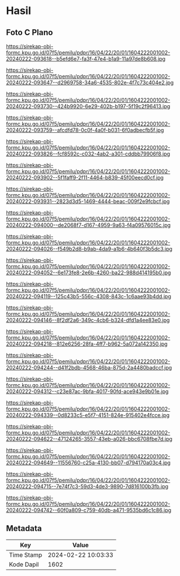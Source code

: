 # Hasil

## Foto C Plano

https://sirekap-obj-formc.kpu.go.id/07f5/pemilu/pdpr/16/04/22/20/01/1604222001002-20240222-093618--b5efd6e7-fa3f-47e4-b1a9-11a97de8b608.jpg

https://sirekap-obj-formc.kpu.go.id/07f5/pemilu/pdpr/16/04/22/20/01/1604222001002-20240222-093647--d2969758-34a6-4535-802e-4f7c73c404e2.jpg

https://sirekap-obj-formc.kpu.go.id/07f5/pemilu/pdpr/16/04/22/20/01/1604222001002-20240222-093730--424b9920-6e29-402b-b197-5f19c2f96413.jpg

https://sirekap-obj-formc.kpu.go.id/07f5/pemilu/pdpr/16/04/22/20/01/1604222001002-20240222-093759--afcdfd78-0c0f-4a0f-b031-6f0adbecfb5f.jpg

https://sirekap-obj-formc.kpu.go.id/07f5/pemilu/pdpr/16/04/22/20/01/1604222001002-20240222-093826--fcf8592c-c032-4ab2-a301-cddbb79906f8.jpg

https://sirekap-obj-formc.kpu.go.id/07f5/pemilu/pdpr/16/04/22/20/01/1604222001002-20240222-093902--5f1faff9-2f11-4464-b839-45f00eecd0cf.jpg

https://sirekap-obj-formc.kpu.go.id/07f5/pemilu/pdpr/16/04/22/20/01/1604222001002-20240222-093931--2823d3d5-1469-4444-beac-009f2e9fcbcf.jpg

https://sirekap-obj-formc.kpu.go.id/07f5/pemilu/pdpr/16/04/22/20/01/1604222001002-20240222-094000--de2068f7-d167-4959-9a63-f4a09576015c.jpg

https://sirekap-obj-formc.kpu.go.id/07f5/pemilu/pdpr/16/04/22/20/01/1604222001002-20240222-094026--f549b2d8-b9ab-4da9-a1b6-4b640f3b5dc3.jpg

https://sirekap-obj-formc.kpu.go.id/07f5/pemilu/pdpr/16/04/22/20/01/1604222001002-20240222-094052--6e173fe8-2e6b-4260-ba22-988d414195b0.jpg

https://sirekap-obj-formc.kpu.go.id/07f5/pemilu/pdpr/16/04/22/20/01/1604222001002-20240222-094119--125c43b5-556c-4308-843c-1c6aae93b4dd.jpg

https://sirekap-obj-formc.kpu.go.id/07f5/pemilu/pdpr/16/04/22/20/01/1604222001002-20240222-094146--8f2df2a6-349c-4cb6-b324-dfd1a4ee83e0.jpg

https://sirekap-obj-formc.kpu.go.id/07f5/pemilu/pdpr/16/04/22/20/01/1604222001002-20240222-094218--812e6256-28fa-4ff7-b962-5a072a142350.jpg

https://sirekap-obj-formc.kpu.go.id/07f5/pemilu/pdpr/16/04/22/20/01/1604222001002-20240222-094244--d41f2bdb-4568-46ba-875d-2a4480badccf.jpg

https://sirekap-obj-formc.kpu.go.id/07f5/pemilu/pdpr/16/04/22/20/01/1604222001002-20240222-094312--c23e87ac-9bfa-4017-90fd-ace943e9b01e.jpg

https://sirekap-obj-formc.kpu.go.id/07f5/pemilu/pdpr/16/04/22/20/01/1604222001002-20240222-094339--0d8233c5-e5f7-4151-824e-915402e4fcce.jpg

https://sirekap-obj-formc.kpu.go.id/07f5/pemilu/pdpr/16/04/22/20/01/1604222001002-20240222-094622--47124265-3557-43eb-a026-bbc6708fbe7d.jpg

https://sirekap-obj-formc.kpu.go.id/07f5/pemilu/pdpr/16/04/22/20/01/1604222001002-20240222-094649--11556760-c25a-4130-bb07-d794170a03c4.jpg

https://sirekap-obj-formc.kpu.go.id/07f5/pemilu/pdpr/16/04/22/20/01/1604222001002-20240222-094715--7e74f7c3-59d3-4de3-9890-7d816100b3fb.jpg

https://sirekap-obj-formc.kpu.go.id/07f5/pemilu/pdpr/16/04/22/20/01/1604222001002-20240222-094742--60f0a809-c759-40db-a471-9535bd6c1c86.jpg


## Metadata

| Key        | Value               |
| ---------- | ------------------- |
| Time Stamp | 2024-02-22 10:03:33 |
| Kode Dapil | 1602                |



